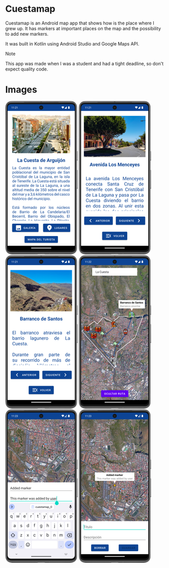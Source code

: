 # Cuestamap
Cuestamap is an Android map app that shows how is the place where I grew up. It has markers at important places on the map and the possibility to add new markers.

It was built in Kotlin using Android Studio and Google Maps API.

> [!NOTE]  
> This app was made when I was a student and had a tight deadline, so don't expect quality code. 

# Images

![image](.github/media/cuestamap_01.png)
![image](.github/media/cuestamap_02.png)
![image](.github/media/cuestamap_03.png)
![image](.github/media/cuestamap_04.png)
![image](.github/media/cuestamap_05.png)
![image](.github/media/cuestamap_06.png)